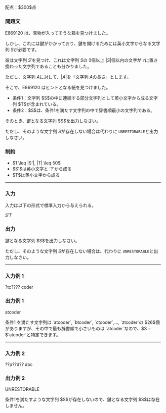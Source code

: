 
<div>

<span>

<span>

<p>
配点：$300$点
</p>

<div>

<section>

### **問題文**

<p>
E869120 は、宝物が入ってそうな箱を見つけました。

しかし、これには鍵がかかっており、鍵を開けるためには英小文字からなる文字列 $S$が必要です。

彼は文字列 $S'$を見つけ、これは文字列 $S$の $0$個以上 $|S|$個以内の文字が `?`に置き換わった文字列であることも分かりました。

ただし、文字列 $A$に対して、$|A|$を「文字列 $A$の長さ」とします。  
</p>

<p>
そこで、E869120 はヒントとなる紙を見つけました。  
</p>

<ul>

<li>
条件1：文字列 $S$の中に連続する部分文字列として英小文字から成る文字列 $T$が含まれている。  
</li>

<li>
条件2：$S$は、条件1を満たす文字列の中で辞書順最小の文字列である。
</li>

</ul>

<p>
そのとき、鍵となる文字列 $S$を出力しなさい。

ただし、そのような文字列 $S$が存在しない場合は代わりに `UNRESTORABLE`と出力しなさい。
</p>

</section>

</div>

<div>

<section>

### **制約**

<ul>

<li>
$1 \leq |S'|, |T| \leq 50$
</li>

<li>
$S'$は英小文字と `?`から成る
</li>

<li>
$T$は英小文字から成る
</li>

</ul>

</section>

</div>

---

<div>

<div>

<section>

### **入力**

<p>
入力は以下の形式で標準入力から与えられる。
</p>

<div>

$S'$$T$
</div>

</section>

</div>

<div>

<section>

### **出力**

<p>
鍵となる文字列 $S$を出力しなさい。

ただし、そのような文字列 $S$が存在しない場合は、代わりに `UNRESTORABLE`と出力しなさい。
</p>

</section>

</div>

</div>

---

<div>

<section>

### **入力例 1**

<div>

?tc????
coder

</div>

</section>

</div>

<div>

<section>

### **出力例 1**

<div>

atcoder

</div>

<p>
条件1 を満たす文字列は `atcoder`, `btcoder`, `ctcoder`,..., `ztcoder`の $26$個がありますが、その中で最も辞書順で小さいものは `atcoder`なので、$S = $`atcoder`と特定できます。
</p>

</section>

</div>

---

<div>

<section>

### **入力例 2**

<div>

??p??d??
abc

</div>

</section>

</div>

<div>

<section>

### **出力例 2**

<div>

UNRESTORABLE

</div>

<p>
条件1を満たすような文字列 $S$が存在しないので、鍵となる文字列 $S$は存在しません。
</p>

</section>

</div>

</span>

</span>

</div>
